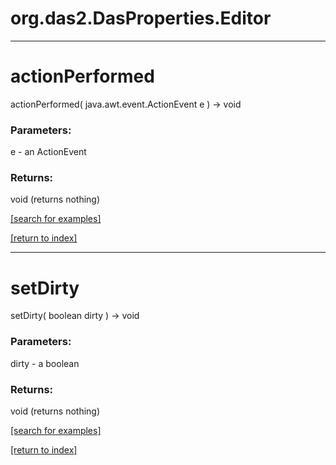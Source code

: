 # org.das2.DasProperties.Editor



***
<a name="actionPerformed"></a>
# actionPerformed
actionPerformed( java.awt.event.ActionEvent e ) &rarr; void



### Parameters:
e - an ActionEvent

### Returns:
void (returns nothing)


<a href="https://github.com/autoplot/dev/search?q=actionPerformed&unscoped_q=actionPerformed">[search for examples]</a>

<a href="https://github.com/autoplot/documentation/blob/master/javadoc/index-all.md">[return to index]</a>

***
<a name="setDirty"></a>
# setDirty
setDirty( boolean dirty ) &rarr; void



### Parameters:
dirty - a boolean

### Returns:
void (returns nothing)


<a href="https://github.com/autoplot/dev/search?q=setDirty&unscoped_q=setDirty">[search for examples]</a>

<a href="https://github.com/autoplot/documentation/blob/master/javadoc/index-all.md">[return to index]</a>


